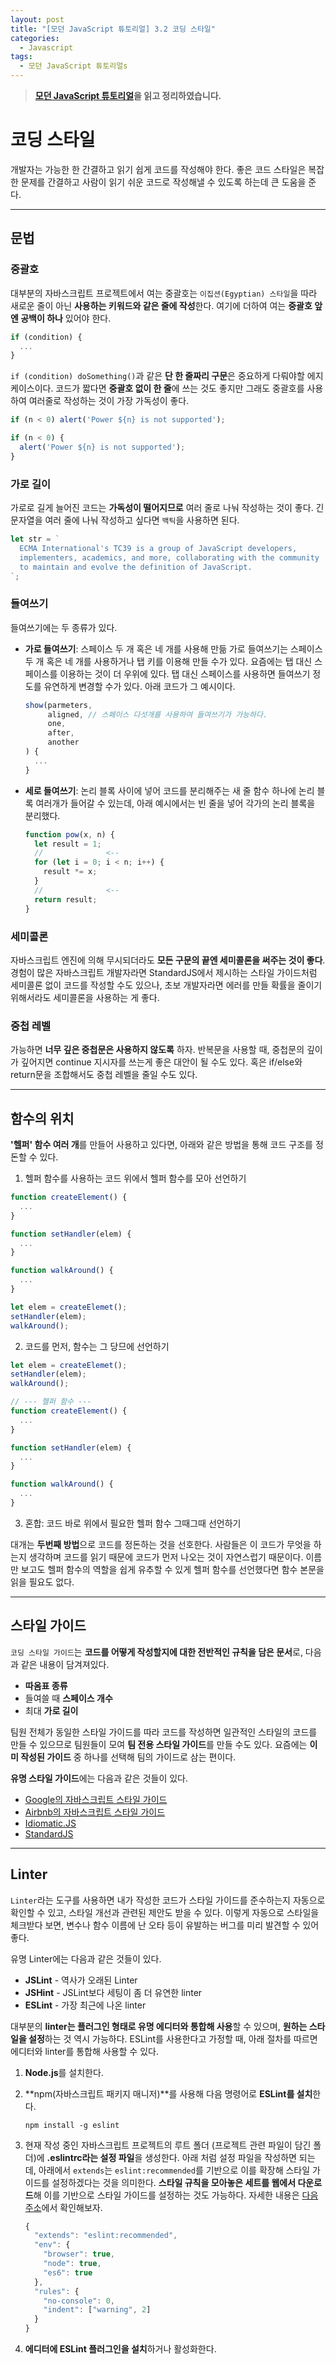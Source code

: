 ```yaml
---
layout: post
title: "[모던 JavaScript 튜토리얼] 3.2 코딩 스타일"
categories:
  - Javascript
tags:
  - 모던 JavaScript 튜토리얼s
---
```


> **[모던 JavaScript 튜토리얼](https://ko.javascript.info/)을 읽고 정리하였습니다.**

# 코딩 스타일

개발자는 가능한 한 간결하고 읽기 쉽게 코드를 작성해야 한다. 좋은 코드 스타일은 복잡한 문제를 간결하고 사람이 읽기 쉬운 코드로 작성해낼 수 있도록 하는데 큰 도움을 준다.

___

## 문법

### 중괄호

대부분의 자바스크립트 프로젝트에서 여는 중괄호는 `이집션(Egyptian) 스타일`을 따라 새로운 줄이 아닌 **사용하는 키워드와 같은 줄에 작성**한다. 여기에 더하여 여는 **중괄호 앞엔 공백이 하나** 있어야 한다.

```javascript
if (condition) {
  ...
}
```

`if (condition) doSomething()`과 같은 **단 한 줄짜리 구문**은 중요하게 다뤄야할 에지 케이스이다. 코드가 짧다면 **중괄호 없이 한 줄**에 쓰는 것도 좋지만 그래도 중괄호를 사용하여 여러줄로 작성하는 것이 가장 가독성이 좋다.

```javascript
if (n < 0) alert('Power ${n} is not supported');

if (n < 0) {
  alert('Power ${n} is not supported');
}
```

### 가로 길이

가로로 길게 늘어진 코드는 **가독성이 떨어지므로** 여러 줄로 나눠 작성하는 것이 좋다. 긴 문자열을 여러 줄에 나눠 작성하고 싶다면 `백틱`을 사용하면 된다.

```javascript
let str = `
  ECMA International's TC39 is a group of JavaScript developers,
  implementers, academics, and more, collaborating with the community
  to maintain and evolve the definition of JavaScript.
`;
```

### 들여쓰기

들여쓰기에는 두 종류가 있다.

- **가로 들여쓰기**: 스페이스 두 개 혹은 네 개를 사용해 만듦
  가로 들여쓰기는 스페이스 두 개 혹은 네 개를 사용하거나 탭 키를 이용해 만들 수가 있다. 요즘에는 탭 대신 스페이스를 이용하는 것이 더 우위에 있다. 탭 대신 스페이스를 사용하면 들여쓰기 정도를 유연하게 변경할 수가 있다. 아래 코드가 그 예시이다.

  ```javascript
  show(parmeters,
       aligned, // 스페이스 다섯개를 사용하여 들여쓰기가 가능하다.
       one,
       after,
       another
  ) {
    ...
  }
  ```

- **세로 들여쓰기**: 논리 블록 사이에 넣어 코드를 분리해주는 새 줄
  함수 하나에 논리 블록 여러개가 들어갈 수 있는데, 아래 예시에서는 빈 줄을 넣어 각가의 논리 블록을 분리했다.

  ```javascript
  function pow(x, n) {
    let result = 1;
    //              <--
    for (let i = 0; i < n; i++) {
      result *= x;
    }
    //              <--
    return result;
  }
  ```

### 세미콜론

자바스크립트 엔진에 의해 무시되더라도 **모든 구문의 끝엔 세미콜론을 써주는 것이 좋다**. 경험이 많은 자바스크립트 개발자라면 StandardJS에서 제시하는 스타일 가이드처럼 세미콜론 없이 코드를 작성할 수도 있으나, 초보 개발자라면 에러를 만들 확률을 줄이기 위해서라도 세미콜론을 사용하는 게 좋다.

### 중첩 레벨

가능하면 **너무 깊은 중첩문은 사용하지 않도록** 하자. 반복문을 사용할 때, 중첩문의 깊이가 깊어지면 continue 지시자를 쓰는게 좋은 대안이 될 수도 있다. 혹은 if/else와 return문을 조합해서도 중첩 레벨을 줄일 수도 있다.

___

## 함수의 위치

**'헬퍼' 함수 여러 개**를 만들어 사용하고 있다면, 아래와 같은 방법을 통해 코드 구조를 정돈할 수 있다.

1. 헬퍼 함수를 사용하는 코드 위에서 헬퍼 함수를 모아 선언하기

```javascript
function createElement() {
  ...
}

function setHandler(elem) {
  ...
}

function walkAround() {
  ...
}

let elem = createElemet();
setHandler(elem);
walkAround();
```

2. 코드를 먼저, 함수는 그 당므에 선언하기

```javascript
let elem = createElemet();
setHandler(elem);
walkAround();

// --- 헬퍼 함수 ---
function createElement() {
  ...
}

function setHandler(elem) {
  ...
}

function walkAround() {
  ...
}
```

3. 혼합: 코드 바로 위에서 필요한 헬퍼 함수 그때그때 선언하기

대개는 **두번째 방법**으로 코드를 정돈하는 것을 선호한다. 사람들은 이 코드가 무엇을 하는지 생각하며 코드를 읽기 때문에 코드가 먼저 나오는 것이 자연스럽기 때문이다. 이름만 보고도 헬퍼 함수의 역할을 쉽게 유추할 수 있게 헬퍼 함수를 선언했다면 함수 본문을 읽을 필요도 없다.

___

## 스타일 가이드

`코딩 스타일 가이드`는 **코드를 어떻게 작성할지에 대한 전반적인 규칙을 담은 문서**로, 다음과 같은 내용이 담겨져있다.

- **따옴표 종류**
- 들여쓸 때 **스페이스 개수**
- 최대 **가로 길이**

팀원 전체가 동일한 스타일 가이드를 따라 코드를 작성하면 일관적인 스타일의 코드를 만들 수 있으므로 팀원들이 모여 **팀 전용 스타일 가이드**를 만들 수도 있다. 요즘에는 **이미 작성된 가이드** 중 하나를 선택해 팀의 가이드로 삼는 편이다.

**유명 스타일 가이드**에는 다음과 같은 것들이 있다.

- [Google의 자바스크립트 스타일 가이드](https://google.github.io/styleguide/jsguide.html)
- [Airbnb의 자바스크립트 스타일 가이드](https://github.com/airbnb/javascript)
- [Idiomatic.JS](https://github.com/rwaldron/idiomatic.js)
- [StandardJS](https://standardjs.com/)

___

## Linter

`Linter`라는 도구를 사용하면 내가 작성한 코드가 스타일 가이드를 준수하는지 자동으로 확인할 수 있고, 스타일 개선과 관련된 제안도 받을 수 있다. 이렇게 자동으로 스타일을 체크받다 보면, 변수나 함수 이름에 난 오타 등이 유발하는 버그를 미리 발견할 수 있어 좋다. 

유명 Linter에는 다음과 같은 것들이 있다.

- **JSLint** - 역사가 오래된 Linter
- **JSHint** - JSLint보다 세팅이 좀 더 유연한 linter
- **ESLint** - 가장 최근에 나온 linter

대부분의 **linter는 플러그인 형태로 유명 에디터와 통합해 사용**할 수 있으며, **원하는 스타일을 설정**하는 것 역시 가능하다. ESLint를 사용한다고 가정할 때, 아래 절차를 따르면 에디터와 linter를 통합해 사용할 수 있다.

1. **Node.js**를 설치한다.

2. **npm(자바스크립트 패키지 매니저)**를 사용해 다음 명령어로 **ESLint를 설치**한다.

   ```shell
   npm install -g eslint
   ```

3. 현재 작성 중인 자바스크립트 프로젝트의 루트 폴더 (프로젝트 관련 파일이 담긴 폴더)에 **.eslintrc라는 설정 파일**을 생성한다. 아래 처럼 설정 파일을 작성하면 되는데, 아래에서 `extends`는 `eslint:recommended`를 기반으로 이를 확장해 스타일 가이드를 설정하겠다는 것을 의미한다.
   **스타일 규칙을 모아놓은 세트를 웹에서 다운로드**해 이를 기반으로 스타일 가이드를 설정하는 것도 가능하다. 자세한 내용은 [다음 주소](http://eslint.org/docs/user-guide/getting-started)에서 확인해보자.

   ```javascript
   {
     "extends": "eslint:recommended",
     "env": {
       "browser": true,
       "node": true,
       "es6": true
     },
     "rules": {
       "no-console": 0,
       "indent": ["warning", 2]
     }
   }
   ```

4. **에디터에 ESLint 플러그인을 설치**하거나 활성화한다.